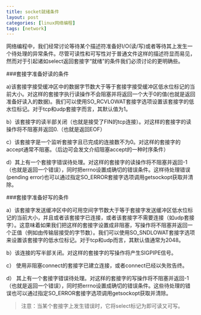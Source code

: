 ```yaml
---
title: socket就绪条件
layout: post
categories: [linux网络编程]
tags: [network]
---
```



网络编程中，我们经常讨论等待某个描述符准备好I/O(读/写)或者等待其上发生一个待处理的异常条件。尽管可读性和可写性对于普通文件这样的描述符显而易见，然而对于引起诸如select返回套接字“就绪”的条件我们必须讨论的更明确些。

###套接字准备好读的条件

a)该套接字接受缓冲区中的数据字节数大于等于套接字接受缓冲区低水位标记的当前大小。对这样的套接字执行读操作不会阻塞并将返回一个大于0的值(也就是返回准备好读入的数据)。我们可以使用SO_RCVLOWAT套接字选项设置该套接字的低水位标记。对于tcp和udp套接字而言，其默认值为1。 

b）该套接字的读半部关闭（也就是接受了FIN的tcp连接）。对这样的套接字的读操作将不阻塞并返回0.（也就是返回EOF）

c）该套接字是一个监听套接字且已完成的连接数不为0。对这样的套接字的accept通常不阻塞。（后边可会发文介绍阻塞accept的一种时序条件）

d）其上有一个套接字错误待处理。对这样的套接字的读操作将不阻塞并返回-1（也就是返回一个错误），同时把errno设置成确切的错误条件。这样待处理错误(pending error)也可以通过指定SO_ERROR套接字选项调用getsockopt获取并清除。

###套接字准备好写的条件

a）该套接字发送缓冲区中的可用空间字节数大于等于套接字发送缓冲区低水位标记的当前大小，并且或者该套接字已连接，或者该套接字不需要连接（如udp套接字）。这意味着如果我们把这样的套接字设置成非阻塞，写操作将不阻塞并返回一个正值（例如由传输层接受的字节数）。我们可以使用SO_SNDLOWAT套接字选项来设置该套接字的低水位标记。对于tcp和udp而言，其默认值通常为2048。

b）该连接的写半部关闭。对这样的套接字的写操作将产生SIGPIPE信号。

c） 使用非阻塞connect的套接字已建立连接，或者connect已经以失败告终。

d） 其上有一个套接字错误待处理。对这样的套接字的写操作将不阻塞并返回-1（也就是返回一个错误），同时把errno设置成确切的错误条件。这些待处理的错误也可以通过指定SO_ERROR套接字选项调用getsockopt获取并清除。

> 注意：当某个套接字上发生错误时，它将select标记为即可读又可写。
